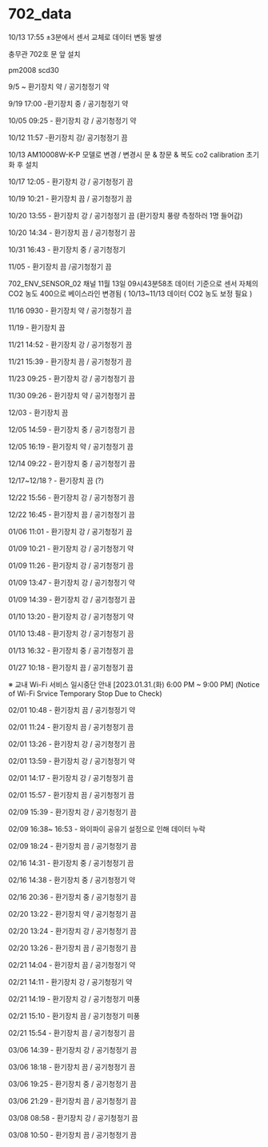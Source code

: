# 702_data

10/13 17:55 ±3분에서 센서 교체로 데이터 변동 발생

충무관 702호 문 앞 설치

pm2008 scd30

9/5 ~ 환기장치 약 / 공기청정기 약

9/19 17:00 -환기장치 중 / 공기청정기 약

10/05 09:25 - 환기장치 강 / 공기청정기 약

10/12 11:57 -환기장치 강/ 공기청정기 끔

10/13 AM10008W-K-P 모델로 변경 / 변경시 문 & 창문 & 복도 co2 calibration 초기화 후 설치

10/17 12:05 - 환기장치 강 / 공기청정기 끔

10/19 10:21 - 환기장치 끔 / 공기청정기 끔

10/20 13:55 - 환기장치 강 / 공기청정기 끔  (환기장치 풍량 측정하러 1명 들어감)

10/20 14:34 - 환기장치 끔 / 공기청정기 끔

10/31 16:43 - 환기장치 중 / 공기청정기 

11/05 - 환기장치 끔 /공기청정기 끔

702_ENV_SENSOR_02 채널 11월 13일 09시43분58초 데이터 기준으로 센서 자체의 CO2 농도 400으로 베이스라인 변경됨 ( 10/13~11/13 데이터 CO2 농도 보정 필요 )

11/16 0930 - 환기장치 약 / 공기청정기 끔

11/19 - 환기장치 끔

11/21 14:52 - 환기장치 강 / 공기청정기 끔

11/21 15:39 - 환기장치 끔 / 공기청정기 끔

11/23 09:25 - 환기장치 강 / 공기청정기 끔

11/30 09:26 - 환기장치 약 / 공기청정기 끔

12/03 - 환기장치 끔

12/05 14:59 - 환기장치 중 / 공기청정기 끔

12/05 16:19 - 환기장치 약 / 공기청정기 끔

12/14 09:22 - 환기장치 중 / 공기청정기 끔

12/17~12/18 ? - 환기장치 끔 (?)

12/22 15:56 - 환기장치 강 / 공기청정기 끔 

12/22 16:45 - 환기장치 끔 / 공기청정기 끔

01/06  11:01 - 환기장치 강 / 공기청정기 끔

01/09 10:21 - 환기장치 강 / 공기청정기 약

01/09 11:26 - 환기장치 강 / 공기청정기 끔

01/09 13:47 - 환기장치 강 / 공기청정기 약

01/09 14:39 - 환기장치 강 / 공기청정기 끔

01/10 13:20 - 환기장치 강 / 공기청정기 약

01/10 13:48 - 환기장치 강 / 공기청정기 끔

01/13 16:32 - 환기장치 중 / 공기청정기 끔

01/27 10:18 - 환기장치 끔 / 공기청정기 끔 

※ 교내 Wi-Fi 서비스 일시중단 안내 [2023.01.31.(화) 6:00 PM ~ 9:00 PM] (Notice of Wi-Fi Srvice Temporary Stop Due to Check)

02/01 10:48 - 환기장치 끔 / 공기청정기 약

02/01 11:24 - 환기장치 끔 / 공기청정기 끔

02/01 13:26 - 환기장치 강 / 공기청정기 끔

02/01 13:59 - 환기장치 강 / 공기청정기 약

02/01 14:17 - 환기장치 강 / 공기청정기 끔

02/01 15:57 - 환기장치 끔 / 공기청정기 끔

02/09 15:39 - 환기장치 강 / 공기청정기 끔

02/09 16:38~ 16:53 - 와이파이 공유기 설정으로 인해 데이터 누락

02/09 18:24 - 환기장치 끔 / 공기청정기 끔

02/16 14:31 - 환기장치 중 / 공기청정기 끔

02/16 14:38 - 환기장치 중 / 공기청정기 약

02/16 20:36 - 환기장치 중 / 공기청정기 끔

02/20 13:22 - 환기장치 약 / 공기청정기 끔

02/20 13:24 - 환기장치 강 / 공기청정기 끔

02/20 13:26 - 환기장치 끔 / 공기청정기 끔

02/21 14:04 - 환기장치 끔 / 공기청정기 약

02/21 14:11 - 환기장치 강 / 공기청정기 약

02/21 14:19 - 환기장치 강 / 공기청정기 미풍

02/21 15:10 - 환기장치 끔 / 공기청정기 미풍

02/21 15:54 - 환기장치 끔 / 공기청정기 끔

03/06 14:39 - 환기장치 강 / 공기청정기 끔

03/06 18:18 - 환기장치 끔 / 공기청정기 끔

03/06 19:25 - 환기장치 중 / 공기청정기 끔

03/06 21:29 - 환기장치 끔 / 공기청정기 끔

03/08 08:58 - 환기장치 강 / 공기청정기 끔

03/08 10:50 - 환기장치 끔 / 공기청정기 끔

